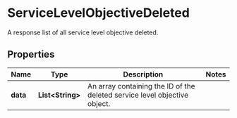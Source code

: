 

# ServiceLevelObjectiveDeleted

A response list of all service level objective deleted.
## Properties

Name | Type | Description | Notes
------------ | ------------- | ------------- | -------------
**data** | **List&lt;String&gt;** | An array containing the ID of the deleted service level objective object. | 



